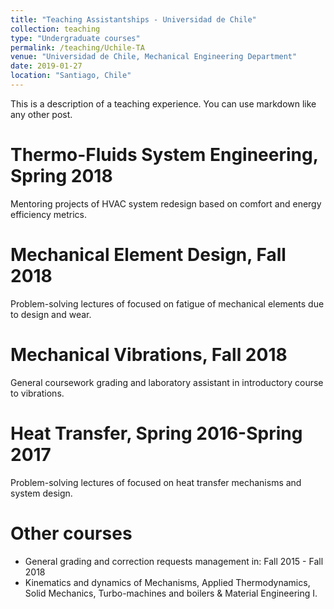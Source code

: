 ```yaml
---
title: "Teaching Assistantships - Universidad de Chile"
collection: teaching
type: "Undergraduate courses"
permalink: /teaching/Uchile-TA
venue: "Universidad de Chile, Mechanical Engineering Department"
date: 2019-01-27
location: "Santiago, Chile"
---
```


This is a description of a teaching experience. You can use markdown like any other post.

Thermo-Fluids System Engineering, Spring 2018
======
Mentoring projects of HVAC system redesign based on comfort and energy efficiency metrics. 


Mechanical Element Design, Fall 2018
======
Problem-solving lectures of focused on fatigue of mechanical elements due to design and wear. 


Mechanical Vibrations,  Fall 2018
======
General coursework grading and laboratory assistant in introductory course to vibrations.


Heat Transfer,  Spring 2016-Spring 2017
======
Problem-solving lectures of focused on heat transfer mechanisms and system design. 


Other courses
======
* General grading and correction requests management in: Fall 2015 - Fall 2018
* Kinematics and dynamics of Mechanisms, Applied Thermodynamics, Solid Mechanics, Turbo-machines and boilers & Material Engineering I.
